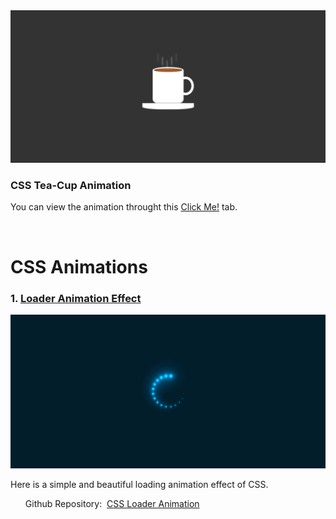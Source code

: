 <img src="/assets/image01.png" alt="Project Image">
<h3>CSS Tea-Cup Animation</h3>
<p>You can view the animation throught this <a href="https://css-projects-00.vercel.app/">Click Me!</a> tab.</p>

<br>

<h1>CSS Animations</h1>
<h3>1. <a href="https://css-animations-02-yr.vercel.app/">Loader Animation Effect</a></h3>
<img src="/assets/image02.png" alt="Project Image">
<p>Here is a simple and beautiful loading animation effect of CSS.</p>
<ul>Github Repository:&nbsp;&nbsp;<a href="https://github.com/Rajat0063/CSS-Animations/tree/main/CSS%20Loading%20Animation">CSS Loader Animation</a></ul>
